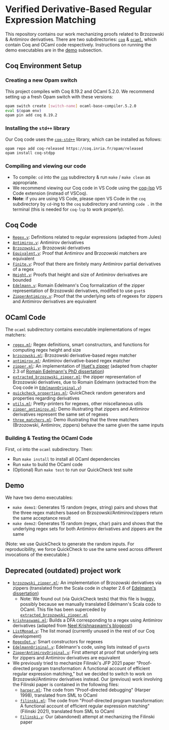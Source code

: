 # Verified Derivative-Based Regular Expression Matching

This repository contains our work mechanizing proofs related to Brzozowski & Antimirov derivatives. There are two subdirectories: [`coq`](./coq/) & [`ocaml`](./ocaml/), which contain Coq and OCaml code respectively. Instructions on running the demo executables are in the [demo](#demo) subsection.

## Coq Environment Setup

### Creating a new Opam switch
This project compiles with Coq 8.19.2 and OCaml 5.2.0. We recommend setting up a fresh Opam switch with these versions:
```bash
opam switch create [switch-name] ocaml-base-compiler.5.2.0
eval $(opam env)
opam pin add coq 8.19.2
```

### Installing the `std++` library
Our Coq code uses the [`coq-std++`](https://gitlab.mpi-sws.org/iris/stdpp) library, which can be installed as follows:
```bash
opam repo add coq-released https://coq.inria.fr/opam/released
opam install coq-stdpp
```

### Compiling and viewing our code
- To compile: `cd` into the [`coq`](./coq/) subdirectory & run `make` / `make clean` as appropriate. 
- We recommend viewing our Coq code in VS Code using the [coq-lsp](https://github.com/ejgallego/coq-lsp) VS Code extension (instead of VSCoq).
- **Note**: if you are using VS Code, please open VS Code in the `coq` subdirectory by `cd`-ing to the `coq` subdirectory and running `code .` in the terminal (this is needed for `coq-lsp` to work properly).

## Coq Code 
- [`Regex.v`](./coq/Regex.v): Definitions related to regular expressions (adapted from Jules)
- [`Antimirov.v`](./coq/Antimirov.v): Antimirov derivatives
- [`Brzozowski.v`](./coq/Brzozowski.v): Brzozowski derivatives
- [`Equivalent.v`](./coq/Equivalent.v): Proof that Antimirov and Brzozowski matchers are equivalent
- [`Finite.v`](./coq/Finite.v): Proof that there are finitely many Antimirov partial derivatives of a regex 
- [`Height.v`](./coq/Height.v): Proofs that height and size of Antimirov derivatives are bounded
- [`Edelmann.v`](./coq/Edelmann.v): Romain Edelmann's Coq formalization of the zipper representation of Brzozowski derivatives,
  modified to use `gset`s
- [`ZipperAntimirov.v`](./coq/ZipperAntimirov.v): Proof that the underlying sets of regexes for zippers and Antimirov derivatives are equivalent
 
## OCaml Code 
The `ocaml` subdirectory contains executable implementations of regex matchers:
- [`regex.ml`](./ocaml/lib/regex.ml): Regex definitions, smart constructors, and functions for computing regex height and size
- [`brzozowski.ml`](./ocaml/lib/brzozowski.ml): Brzozowski derivative-based regex matcher
- [`antimirov.ml`](./ocaml/lib/antimirov.ml): Antimirov derivative-based regex matcher
- [`zipper.ml`](./ocaml/lib/zipper.ml): An implementation of [Huet's zipper](https://en.wikipedia.org/wiki/Zipper_(data_structure)) (adapted from chapter 2.3 of [Romain Edelmann's PhD dissertation](https://infoscience.epfl.ch/server/api/core/bitstreams/4fcb9f0f-7ac1-484f-823c-c19de39dd9ff/content))     
- [`extracted_brzozowski_zipper.ml`](./ocaml/lib/extracted_brzozowski_zipper.ml): the zipper representation of Brzozowski derivatives, due to Romain Edelmann (extracted from the Coq code in [`EdelmannOriginal.v`](./coq/old/EdelmannOriginal.v))
- [`quickcheck_properties.ml`](./ocaml/lib/quickcheck_properties.ml): QuickCheck random generators and properties regarding derivatives
- [`utils.ml`](./ocaml/lib/utils.ml): Pretty-printers for regexes, other miscellaneous utils
- [`zipper_antimirov.ml`](./ocaml/lib/zipper_antimirov.ml): Demo illustrating that zippers and Antimirov derivatives represent the same set of regexes
- [`three_matchers.ml`](./ocaml/lib/three_matchers.ml): Demo illustrating that the three matchers (Brzozowski, Antimirov, zippers) behave the same
given the same inputs

### Building & Testing the OCaml Code
First, `cd` into the `ocaml` subdirectory. Then: 
- Run `make install` to install all OCaml dependencies
- Run `make` to build the OCaml code
- (Optional) Run `make test` to run our QuickCheck test suite

## Demo 
We have two demo executables:       
- `make demo1`: Generates 15 random (regex, string) pairs and shows that the three regex 
  matchers based on Brzozowski/Antimirov/zippers return the same acceptance result      
- `make demo2`: Generates 15 random (regex, char) pairs and shows that the underlying
  regex sets for both Antimirov derivatives and zippers are the same
  
(Note: we use QuickCheck to generate the random inputs. For reproducibility, we force QuickCheck to use the same seed across different invocations of the executable.)

## Deprecated (outdated) project work
- [`brzozowski_zipper.ml`](./ocaml/old/brzozowski_zipper.ml): An implementation of Brzozowski derivatives via zippers (translated from the Scala code in chapter 2.6 of [Edelmann's dissertation](https://infoscience.epfl.ch/server/api/core/bitstreams/4fcb9f0f-7ac1-484f-823c-c19de39dd9ff/content)) 
  - Note: We found out (via QuickCheck tests) that this file is buggy, possibly because we manually translated Edelmann's Scala code to OCaml. This file has been superceded by [`extracted_brzozowski_zipper.ml`](./ocaml/lib/extracted_brzozowski_zipper.ml)
- [`krishnaswami.ml`](./ocaml/old/krishnaswami.ml): Builds a DFA corresponding to a regex using Antimirov derivatives (adapted from [Neel Krishnaswami's blogpost](https://semantic-domain.blogspot.com/2013/11/antimirov-derivatives-for-regular.html))
- [`ListMonad.v`](./coq/old/ListMonad.v): The list monad (currently unused in the rest of our Coq development)
- [`RegexOpt.v`](./coq/old/RegexOpt.v): Smart constructors for regexes
- [`EdelmannOriginal.v`](./coq/old/EdelmannOriginal.v): Edelmann's code, using lists instead of `gset`s
- [`ZipperAntimirovOriginal.v`](./coq/old/ZipperAntimirovOriginal.v): First attempt at proof that underlying sets for zippers and Antimirov derivatives are equivalent 
- We previously tried to mechanize Filinski's JFP 2021 paper "Proof-directed program transformation: A functional account of efficient regular expression matching," but we decided to switch to work on Brzozowski/Antimirov derivatives instead. Our (previous) work involving the Filinski paper is contained in the following files:
  - [`harper.ml`](./ocaml/old/harper.ml): The code from "Proof-directed debugging" (Harper 1998), translated from SML to OCaml
  - [`filinski.ml`](./ocaml/old/filinski.ml): The code from "Proof-directed program transformation: A functional account of efficient regular expression matching" (Filinski 2021), translated from SML to OCaml 
  - [`Filinski.v`](./coq/old/Filinski.v): Our (abandoned) attempt at mechanizing the Filinski paper 
  